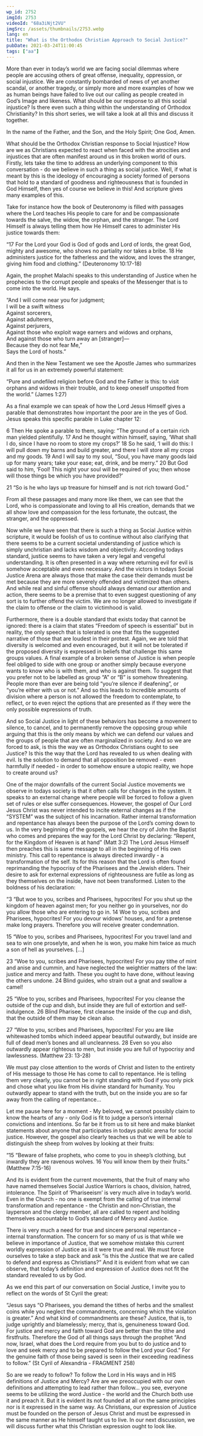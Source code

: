 ```yaml
---
wp_id: 2752
imgId: 2753
videoId: "68a3iNjt2VU"
imgSrc: /assets/thumbnails/2753.webp
lang: en
title: "What is the Orthodox Christian Approach to Social Justice?"
pubDate: 2021-03-24T11:00:45
tags: ["aa"]
---
```


<p>More than ever in today’s world we are facing social dilemmas where people are accusing others of great offense, inequality, oppression, or social injustice. We are constantly bombarded of news of yet another scandal, or another tragedy, or simply more and more examples of how we as human beings have failed to live out our calling as people created in God’s Image and likeness. What should be our response to all this social injustice? Is there even such a thing within the understanding of Orthodox Christianity? In this short series, we will take a look at all this and discuss it together.</p>
<p>In the name of the Father, and the Son, and the Holy Spirit; One God, Amen.</p>
<p>What should be the Orthodox Christian response to Social Injustice? How are we as Christians expected to react when faced with the atrocities and injustices that are often manifest around us in this broken world of ours. Firstly, lets take the time to address an underlying component to this conversation - do we believe in such a thing as social justice. Well, if what is meant by this is the ideology of encouraging a society formed of persons that hold to a standard of goodness and righteousness that is founded in God Himself, then yes of course we believe in this! And scripture gives many examples of this.</p>
<p>Take for instance how the book of Deuteronomy is filled with passages where the Lord teaches His people to care for and be compassionate towards the salve, the widow, the orphan, and the stranger. The Lord Himself is always telling them how He Himself cares to administer His justice towards them:</p>
<p>“17 For the Lord your God is God of gods and Lord of lords, the great God, mighty and awesome, who shows no partiality nor takes a bribe. 18 He administers justice for the fatherless and the widow, and loves the stranger, giving him food and clothing.” (Deuteronomy 10:17-18)</p>
<p>Again, the prophet Malachi speaks to this understanding of Justice when he prophecies to the corrupt people and speaks of the Messenger that is to come into the world. He says.</p>
<p>“And I will come near you for judgment;<br />
I will be a swift witness<br />
Against sorcerers,<br />
Against adulterers,<br />
Against perjurers,<br />
Against those who exploit wage earners and widows and orphans,<br />
And against those who turn away an [stranger]—<br />
Because they do not fear Me,”<br />
Says the Lord of hosts.”</p>
<p>And then in the New Testament we see the Apostle James who summarizes it all for us in an extremely powerful statement:</p>
<p>“Pure and undefiled religion before God and the Father is this: to visit orphans and widows in their trouble, and to keep oneself unspotted from the world.” (James 1:27)</p>
<p>As a final example we can speak of how the Lord Jesus Himself gives a parable that demonstrates how important the poor are in the yes of God. Jesus speaks this specific parable in Luke chapter 12:</p>
<p>6 Then He spoke a parable to them, saying: “The ground of a certain rich man yielded plentifully. 17 And he thought within himself, saying, ‘What shall I do, since I have no room to store my crops?’ 18 So he said, ‘I will do this: I will pull down my barns and build greater, and there I will store all my crops and my goods. 19 And I will say to my soul, “Soul, you have many goods laid up for many years; take your ease; eat, drink, and be merry.” 20 But God said to him, ‘Fool! This night your soul will be required of you; then whose will those things be which you have provided?’</p>
<p>21 “So is he who lays up treasure for himself and is not rich toward God.”</p>
<p>From all these passages and many more like them, we can see that the Lord, who is compassionate and loving to all His creation, demands that we all show love and compassion for the less fortunate, the outcast, the stranger, and the oppressed.</p>
<p>Now while we have seen that there is such a thing as Social Justice within scripture, it would be foolish of us to continue without also clarifying that there seems to be a current societal understanding of justice which is simply unchristian and lacks wisdom and objectivity. According todays standard, justice seems to have taken a very legal and vengeful understanding. It is often presented in a way where returning evil for evil is somehow acceptable and even necessary. And the victors in todays Social Justice Arena are always those that make the case their demands must be met because they are more severely offended and victimized than others. And while real and sinful offense should always demand our attention and action, there seems to be a premise that to even suggest questioning of any sort is to further offend the victim. We are no longer allowed to investigate if the claim to offense or the claim to victimhood is valid.</p>
<p>Furthermore, there is a double standard that exists today that cannot be ignored: there is a claim that states “Freedom of speech is essential” but in reality, the only speech that is tolerated is one that fits the suggested narrative of those that are loudest in their protest. Again, we are told that diversity is welcomed and even encouraged, but it will not be tolerated if the proposed diversity is expressed in beliefs that challenge this same groups values. A final example of a broken sense of Justice is when people feel obliged to side with one group or another simply because everyone wants to know who is with them, and who is against them. To suggest that you prefer not to be labelled as group “A” or “B” is somehow threatening. People more than ever are being told “you’re silence if deafening”, or “you’re either with us or not.” And so this leads to incredible amounts of division where a person is not allowed the freedom to contemplate, to reflect, or to even reject the options that are presented as if they were the only possible expressions of truth.</p>
<p>And so Social Justice in light of these behaviors has become a movement to silence, to cancel, and to permanently remove the opposing group while arguing that this is the only means by which we can defend our values and the groups of people that are often marginalized in society. And so we are forced to ask, is this the way we as Orthodox Christians ought to see Justice? Is this the way that the Lord has revealed to us when dealing with evil. Is the solution to demand that all opposition be removed - even harmfully if needed - in order to somehow ensure a utopic reality, we hope to create around us?</p>
<p>One of the major downfalls of the current Social Justice movements we observe in todays society is that it often calls for changes in the system. It speaks to an external change where people will be forced to follow a given set of rules or else suffer consequences. However, the gospel of Our Lord Jesus Christ was never intended to incite external changes as if the “SYSTEM” was the subject of his incarnation. Rather internal transformation and repentance has always been the purpose of the Lord’s coming down to us. In the very beginning of the gospels, we hear the cry of John the Baptist who comes and prepares the way for the Lord Christ by declaring: “Repent, for the Kingdom of Heaven is at hand” (Matt 3:2) The Lord Jesus Himself then preaches this is same message to all in the beginning of His own ministry. This call to repentance is always directed inwardly - a transformation of the self. Its for this reason that the Lord is often found reprimanding the hypocrisy of the Pharisees and the Jewish elders. Their desire to ask for external expressions of righteousness are futile as long as they themselves on the inside, have not been transformed. Listen to the boldness of his declaration:</p>
<p>“3 “But woe to you, scribes and Pharisees, hypocrites! For you shut up the kingdom of heaven against men; for you neither go in yourselves, nor do you allow those who are entering to go in. 14 Woe to you, scribes and Pharisees, hypocrites! For you devour widows’ houses, and for a pretense make long prayers. Therefore you will receive greater condemnation.</p>
<p>15 “Woe to you, scribes and Pharisees, hypocrites! For you travel land and sea to win one proselyte, and when he is won, you make him twice as much a son of hell as yourselves. […]</p>
<p>23 “Woe to you, scribes and Pharisees, hypocrites! For you pay tithe of mint and anise and cummin, and have neglected the weightier matters of the law: justice and mercy and faith. These you ought to have done, without leaving the others undone. 24 Blind guides, who strain out a gnat and swallow a camel!</p>
<p>25 “Woe to you, scribes and Pharisees, hypocrites! For you cleanse the outside of the cup and dish, but inside they are full of extortion and self-indulgence. 26 Blind Pharisee, first cleanse the inside of the cup and dish, that the outside of them may be clean also.</p>
<p>27 “Woe to you, scribes and Pharisees, hypocrites! For you are like whitewashed tombs which indeed appear beautiful outwardly, but inside are full of dead men’s bones and all uncleanness. 28 Even so you also outwardly appear righteous to men, but inside you are full of hypocrisy and lawlessness. (Matthew 23: 13-28)</p>
<p>We must pay close attention to the words of Christ and listen to the entirety of His message to those He has come to call to repentance. He is telling them very clearly, you cannot be in right standing with God if you only pick and chose what you like from His divine standard for humanity. You outwardly appear to stand with the truth, but on the inside you are so far away from the calling of repentance…</p>
<p>Let me pause here for a moment - My beloved, we cannot possibly claim to know the hearts of any - only God is fit to judge a person’s internal convictions and intentions. So far be it from us to sit here and make blanket statements about anyone that participates in todays public arena for social justice. However, the gospel also clearly teaches us that we will be able to distinguish the sheep from wolves by looking at their fruits:</p>
<p>“15 “Beware of false prophets, who come to you in sheep’s clothing, but inwardly they are ravenous wolves. 16 You will know them by their fruits.” (Matthew 7:15-16)</p>
<p>And its is evident from the current movements, that the fruit of many who have named themselves Social Justice Warriors is chaos, division, hatred, intolerance. The Spirit of ‘Phariseeism’ is very much alive in today’s world. Even in the Church - no one is exempt from the calling of true internal transformation and repentance - the Christin and non-Christian, the layperson and the clergy member, all are called to repent and holding themselves accountable to God’s standard of Mercy and Justice.</p>
<p>There is very much a need for true and sincere personal repentance - internal transformation. The concern for so many of us is that while we believe in importance of Justice, that we somehow mistake this current worldly expression of Justice as id it were true and real. We must force ourselves to take a step back and ask “is this the Justice that we are called to defend and express as Christians?” And it is evident from what we can observe, that today’s definition and expression of Justice does not fit the standard revealed to us by God.</p>
<p>As we end this part of our conversation on Social Justice, I invite you to reflect on the words of St Cyril the great:</p>
<p>“Jesus says “O Pharisees, you demand the tithes of herbs and the smallest coins while you neglect the commandments, concerning which the violation is greater.” And what kind of commandments are these? Justice, that is, to judge uprightly and blamelessly; mercy, that is, genuineness toward God. For justice and mercy and faith toward God are better than the tithe and firstfruits. Therefore the God of all things says through the prophet “And now, Israel, what does the Lord require from you but to do justice and to love and seek mercy and to be prepared to follow the Lord your God.” For the genuine faith of those being saved is seen in their exceeding readiness to follow.” (St Cyril of Alexandria - FRAGMENT 258)</p>
<p>So are we ready to follow? To follow the Lord in His ways and in HIS definitions of Justice and Mercy? Are are we preoccupied with our own definitions and attempting to lead rather than follow… you see, everyone seems to be utilizing the word Justice - the world and the Church both use it and preach it. But it is evident its not founded at all on the same principles nor is it expressed in the same way. As Christians, our expression of Justice must be founded on the person of Jesus Christ and must be expressed in the same manner as He himself taught us to live. In our next discussion, we will discuss further what this Christian expression ought to look like.</p>
<p>&nbsp;</p>
<p>&nbsp;</p>
